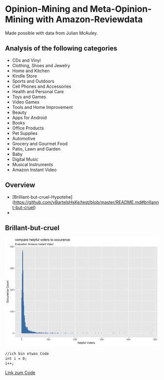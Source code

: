 Opinion-Mining and Meta-Opinion-Mining with Amazon-Reviewdata
=

Made possible with data from Julian McAuley.


Analysis of the following categories
-

*   CDs and Vinyl
*   Clothing, Shoes and Jewelry
*   Home and Kitchen
*   Kindle Store
*   Sports and Outdoors
*   Cell Phones and Accessories
*   Health and Personal Care
*   Toys and Games
*   Video Games
*   Tools and Home Improvement
*   Beauty
*   Apps for Android
*   Books
*   Office Products
*   Pet Supplies
*   Automotive
*   Grocery and Gourmet Food
*   Patio, Lawn and Garden
*   Baby
*   Digital Music
*   Musical Instruments
*   Amazon Instant Video

Overview
-

+   [Brilliant-but-cruel-Hypotehe] (https://github.com/vBartelsHsKe/test/blob/master/README.md#brillannt-but-cruel)
+  


Brillant-but-cruel
-


![](/Bilder/a_comparehelpfulVotersToOccurence_AmazonInstantVideo.gif "Optionaler Titel")

    //ich bin etwas Code
    int i = 0;
    i++;
    
    
 [Link zum Code](./src/file.js)
